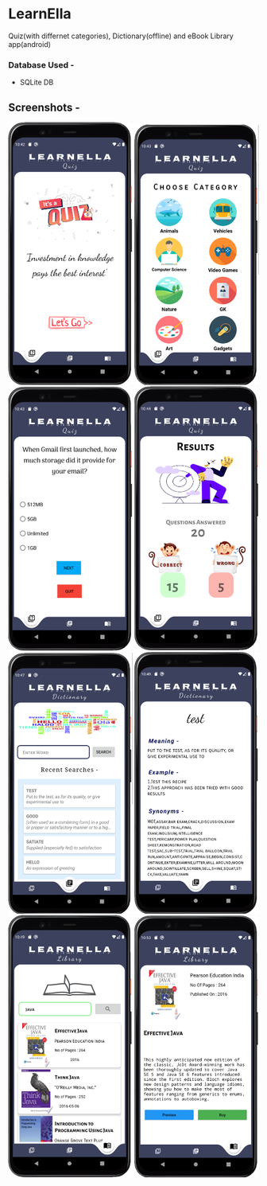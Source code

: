 # LearnElla
Quiz(with differnet categories), Dictionary(offline) and eBook Library app(android)

### Database Used -
- SQLite DB

## Screenshots -

<img src = "screenshots/1.png" width = "250" />  <img src = "screenshots/2.png" width = "250" />
<img src = "screenshots/3.png" width = "250" />  <img src = "screenshots/4.png" width = "250" />
<img src = "screenshots/5.png" width = "250" />  <img src = "screenshots/6.png" width = "250" />
<img src = "screenshots/7.png" width = "250" />  <img src = "screenshots/8.png" width = "250" />
